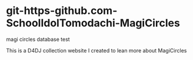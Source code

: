 # git-https-github.com-SchoolIdolTomodachi-MagiCircles
magi circles database test

This is a D4DJ collection website I created to lean more about MagiCircles
